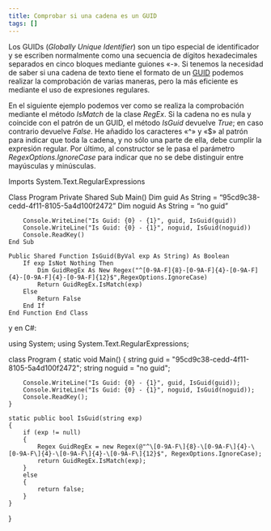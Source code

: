 ```yaml
---
title: Comprobar si una cadena es un GUID
tags: []
---
```

Los GUIDs (_Globally Unique Identifier_) son un tipo especial de identificador y se escriben normalmente como una secuencia de dígitos hexadecimales separados en cinco bloques mediante guiones «-». Si tenemos la necesidad de saber si una cadena de texto tiene el formato de un [GUID](http://es.wikipedia.org/wiki/Globally_Unique_Identifier) podemos realizar la comprobación de varias maneras, pero la más eficiente es mediante el uso de expresiones regulares.

En el siguiente ejemplo podemos ver como se realiza la comprobación mediante el método _IsMatch_ de la clase _RegEx_. Si la cadena no es nula y coincide con el patrón de un GUID, el método _IsGuid_ devuelve _True_; en caso contrario devuelve _False_. He añadido los caracteres «^» y «$» al patrón para indicar que toda la cadena, y no sólo una parte de ella, debe cumplir la expresión regular. Por último, al constructor se le pasa el parámetro _RegexOptions.IgnoreCase_ para indicar que no se debe distinguir entre mayúsculas y minúsculas.

Imports System.Text.RegularExpressions

Class Program Private Shared Sub Main() Dim guid As String = “95cd9c38-cedd-4f11-8105-5a4d100f2472” Dim noguid As String = “no guid”

        Console.WriteLine("Is Guid: {0} - {1}", guid, IsGuid(guid))
        Console.WriteLine("Is Guid: {0} - {1}", noguid, IsGuid(noguid))
        Console.ReadKey()
    End Sub
    
    Public Shared Function IsGuid(ByVal exp As String) As Boolean
        If exp IsNot Nothing Then
            Dim GuidRegEx As New Regex("^[0-9A-F]{8}-[0-9A-F]{4}-[0-9A-F]{4}-[0-9A-F]{4}-[0-9A-F]{12}$",RegexOptions.IgnoreCase)
            Return GuidRegEx.IsMatch(exp)
        Else
            Return False
        End If
    End Function End Class
    

</pre>

y en C#:

using System;
using System.Text.RegularExpressions;

class Program
{
    static void Main()
    {
        string guid = "95cd9c38-cedd-4f11-8105-5a4d100f2472";
        string noguid = "no guid";

        Console.WriteLine("Is Guid: {0} - {1}", guid, IsGuid(guid));
        Console.WriteLine("Is Guid: {0} - {1}", noguid, IsGuid(noguid));
        Console.ReadKey();
    }

    static public bool IsGuid(string exp)
    {
        if (exp != null)
        {
            Regex GuidRegEx = new Regex(@"^\[0-9A-F\]{8}-\[0-9A-F\]{4}-\[0-9A-F\]{4}-\[0-9A-F\]{4}-\[0-9A-F\]{12}$", RegexOptions.IgnoreCase);
            return GuidRegEx.IsMatch(exp);
        }
        else
        {
            return false;
        }
    }
}

